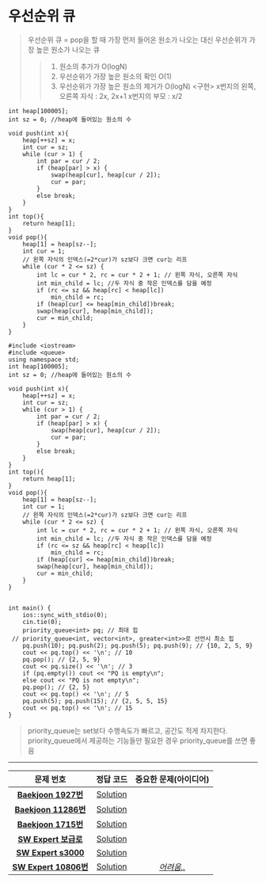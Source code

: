 # 우선순위 큐 

> 우선순위 큐 = pop을 할 때 가장 먼저 들어온 원소가 나오는 대신 우선순위가 가장 높은 원소가 나오는 큐
>> 1. 원소의 추가가 O(logN)
>> 2. 우선순위가 가장 높은 원소의 확인 O(1)
>> 3. 우선순위가 가장 높은 원소의 제거가 O(logN)
<구현>
x번지의 왼쪽, 오른쪽 자식 : 2x, 2x+1
x번지의 부모 : x/2
```
int heap[100005];
int sz = 0; //heap에 들어있는 원소의 수

void push(int x){
	heap[++sz] = x;
	int cur = sz;
	while (cur > 1) {
		int par = cur / 2;
		if (heap[par] > x) {
			swap(heap[cur], heap[cur / 2]);
			cur = par;
		}
		else break;
	}
}
int top(){
	return heap[1];
}
void pop(){
	heap[1] = heap[sz--];
	int cur = 1;
	// 왼쪽 자식의 인덱스(=2*cur)가 sz보다 크면 cur는 리프
	while (cur * 2 <= sz) {
		int lc = cur * 2, rc = cur * 2 + 1; // 왼쪽 자식, 오른쪽 자식
		int min_child = lc; //두 자식 중 작은 인덱스를 담을 예정
		if (rc <= sz && heap[rc] < heap[lc])
			min_child = rc;
		if (heap[cur] <= heap[min_child])break;
		swap(heap[cur], heap[min_child]);
		cur = min_child;
	}
}
```
```
#include <iostream>
#include <queue>
using namespace std;
int heap[100005];
int sz = 0; //heap에 들어있는 원소의 수

void push(int x){
	heap[++sz] = x;
	int cur = sz;
	while (cur > 1) {
		int par = cur / 2;
		if (heap[par] > x) {
			swap(heap[cur], heap[cur / 2]);
			cur = par;
		}
		else break;
	}
}
int top(){
	return heap[1];
}
void pop(){
	heap[1] = heap[sz--];
	int cur = 1;
	// 왼쪽 자식의 인덱스(=2*cur)가 sz보다 크면 cur는 리프
	while (cur * 2 <= sz) {
		int lc = cur * 2, rc = cur * 2 + 1; // 왼쪽 자식, 오른쪽 자식
		int min_child = lc; //두 자식 중 작은 인덱스를 담을 예정
		if (rc <= sz && heap[rc] < heap[lc])
			min_child = rc;
		if (heap[cur] <= heap[min_child])break;
		swap(heap[cur], heap[min_child]);
		cur = min_child;
	}
}


int main() {
	ios::sync_with_stdio(0);
	cin.tie(0);
    priority_queue<int> pq; // 최대 힙
 // priority_queue<int, vector<int>, greater<int>>로 선언시 최소 힙
    pq.push(10); pq.push(2); pq.push(5); pq.push(9); // {10, 2, 5, 9}
    cout << pq.top() << '\n'; // 10
    pq.pop(); // {2, 5, 9}
    cout << pq.size() << '\n'; // 3
    if (pq.empty()) cout << "PQ is empty\n";
    else cout << "PQ is not empty\n";
    pq.pop(); // {2, 5}
    cout << pq.top() << '\n'; // 5  
    pq.push(5); pq.push(15); // {2, 5, 5, 15}
    cout << pq.top() << '\n'; // 15  
}
```

> priority_queue는 set보다 수행속도가 빠르고, 공간도 적게 차지한다.
> priority_queue에서 제공하는 기능들만 필요한 경우 priority_queue를 쓰면 좋음

____   
| 문제 번호 | 정답 코드 |  중요한 문제(아이디어) | 
| :--: | :--: |:--: |
| __[Baekjoon 1927번](https://www.acmicpc.net/problem/1927)__   | [Solution](https://github.com/jhmin-kk99/Algorithm-Study/blob/main/PriorityQueue/1927.cpp)    | |
| __[Baekjoon 11286번](https://www.acmicpc.net/problem/11286)__   | [Solution](https://github.com/jhmin-kk99/Algorithm-Study/blob/main/PriorityQueue/11286.cpp)    | |
| __[Baekjoon 1715번](https://www.acmicpc.net/problem/1715)__   | [Solution](https://github.com/jhmin-kk99/Algorithm-Study/blob/main/PriorityQueue/1715.cpp)    | |
| __[SW Expert 보급로](https://jihongmin-99.tistory.com/75)__   | [Solution](https://github.com/jhmin-kk99/Algorithm-Study/blob/main/PriorityQueue/s보급로.cpp)    | |
| __[SW Expert s3000](https://swexpertacademy.com/main/code/problem/problemDetail.do?contestProbId=AV-fO0s6ARoDFAXT&categoryId=AV-fO0s6ARoDFAXT&categoryType=CODE&problemTitle=%EC%A4%91%EA%B0%84%EA%B0%92&orderBy=FIRST_REG_DATETIME&selectCodeLang=ALL&select-1=&pageSize=10&pageIndex=1)__   | [Solution](https://github.com/jhmin-kk99/Algorithm-Study/blob/main/PriorityQueue/s3000.cpp)    | |
| __[SW Expert 10806번](https://swexpertacademy.com/main/code/problem/problemDetail.do?contestProbId=AXTC4piqD_IDFASe&categoryId=AXTC4piqD_IDFASe&categoryType=CODE&problemTitle=10806&orderBy=FIRST_REG_DATETIME&selectCodeLang=ALL&select-1=&pageSize=10&pageIndex=1)__   | [Solution](https://github.com/jhmin-kk99/Algorithm-Study/blob/main/PriorityQueue/s10801.cpp)    |_[어려움..](https://nankisu.tistory.com/38)_|

